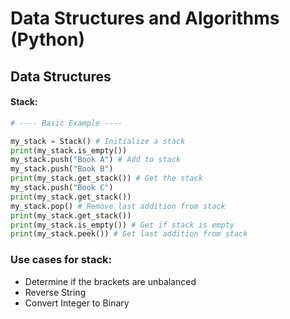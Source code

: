 # Data Structures and Algorithms (Python)

## Data Structures

#### Stack:

```python
# ---- Basic Example ----

my_stack = Stack() # Initialize a stack
print(my_stack.is_empty())
my_stack.push("Book A") # Add to stack
my_stack.push("Book B")
print(my_stack.get_stack()) # Get the stack
my_stack.push("Book C")
print(my_stack.get_stack())
my_stack.pop() # Remove last addition from stack
print(my_stack.get_stack())
print(my_stack.is_empty()) # Get if stack is empty
print(my_stack.peek()) # Get last addition from stack
```

### Use cases for stack:

- Determine if the brackets are unbalanced
- Reverse String
- Convert Integer to Binary
